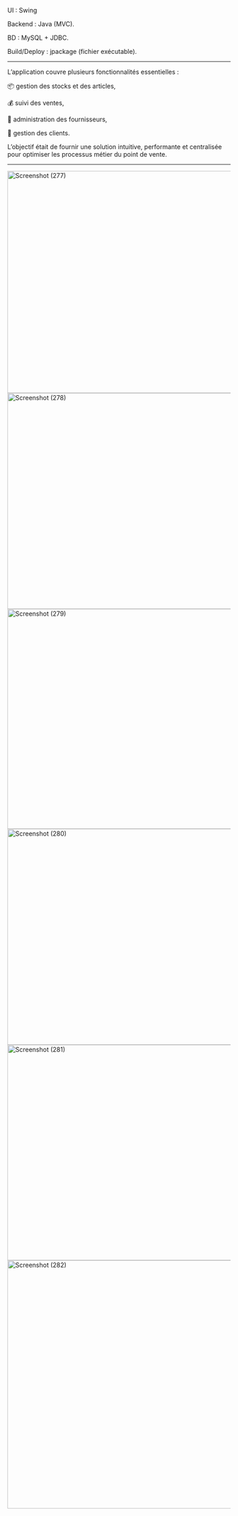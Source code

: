 UI : Swing 

Backend : Java (MVC).

BD : MySQL + JDBC.


Build/Deploy : jpackage (fichier exécutable).

---

L’application couvre plusieurs fonctionnalités essentielles :

📦 gestion des stocks et des articles,

💰 suivi des ventes,

🧾 administration des fournisseurs,

👥 gestion des clients.

L’objectif était de fournir une solution intuitive, performante et centralisée pour optimiser les processus métier du point de vente.



---


 
<img width="904" height="501" alt="Screenshot (277)" src="https://github.com/user-attachments/assets/bda5a0e5-55f9-4f5e-994a-bc17a12d0598" />

<img width="905" height="487" alt="Screenshot (278)" src="https://github.com/user-attachments/assets/cc1bd924-882e-4eec-8337-ffdce496eef4" />


<img width="902" height="496" alt="Screenshot (279)" src="https://github.com/user-attachments/assets/2dc22155-8f92-4ae1-a3b3-2d989f63d2c8" />


<img width="901" height="487" alt="Screenshot (280)" src="https://github.com/user-attachments/assets/5cb0659b-b420-43f5-bc5e-b29d60308100" />


<img width="902" height="486" alt="Screenshot (281)" src="https://github.com/user-attachments/assets/346f904d-abeb-4456-a36f-a258a8066d15" />




<img width="900" height="560" alt="Screenshot (282)" src="https://github.com/user-attachments/assets/31ede0d0-4b70-4bf9-bc71-9fe549cb6277" />
